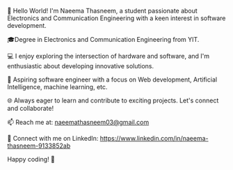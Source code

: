 👋 Hello World! I'm Naeema Thasneem, a student passionate about Electronics and Communication Engineering with a keen interest in software development.

🎓Degree in Electronics and Communication Engineering from YIT.

💻 I enjoy exploring the intersection of hardware and software, and I'm enthusiastic about developing innovative solutions.

🚀 Aspiring software engineer with a focus on Web development, Artificial Intelligence, machine learning, etc.

🌐 Always eager to learn and contribute to exciting projects. Let's connect and collaborate!

📫 Reach me at: naeemathasneem03@gmail.com

🔗 Connect with me on LinkedIn: https://www.linkedin.com/in/naeema-thasneem-9133852ab

Happy coding! 🚀
<!---
Nthasneem03/Nthasneem03 is a ✨ special ✨ repository because its `README.md` (this file) appears on your GitHub profile.
You can click the Preview link to take a look at your changes.
--->
